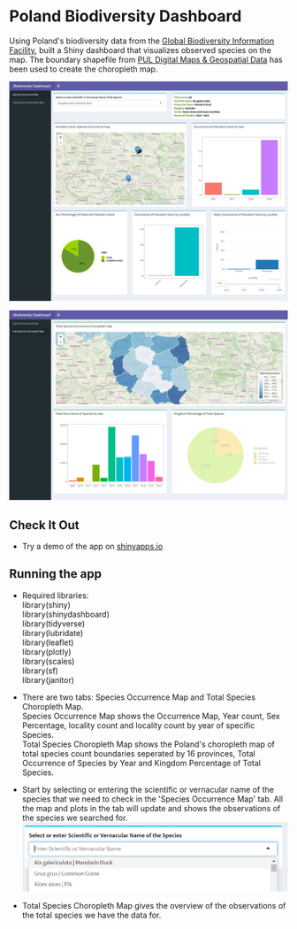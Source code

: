# Poland Biodiversity Dashboard
Using Poland's biodiversity data from the [Global Biodiversity Information Facility](https://www.gbif.org/occurrence/search?dataset_key=8a863029-f435-446a-821e-275f4f641165), built a Shiny dashboard that visualizes observed species on the map. The boundary shapefile from [PUL Digital Maps & Geospatial Data](https://maps.princeton.edu/catalog/stanford-xh662zc5620) has been used to create the choropleth map.

![](https://github.com/avinashsajeevan/Poland-Biodiversity-Dashboard/blob/main/Screenshots/screencapture1.png)

![](https://github.com/avinashsajeevan/Poland-Biodiversity-Dashboard/blob/main/Screenshots/screencapture2.png)

## Check It Out
- Try a demo of the app on [shinyapps.io](https://avinash93.shinyapps.io/Poland_Biodiversity_Dashboard/)

## Running the app
- Required libraries:  
library(shiny)  
library(shinydashboard)  
library(tidyverse)  
library(lubridate)  
library(leaflet)  
library(plotly)  
library(scales)  
library(sf)  
library(janitor)  

- There are two tabs: Species Occurrence Map and Total Species Choropleth Map.  
Species Occurrence Map shows the Occurrence Map, Year count, Sex Percentage, locality count and locality count by year of specific Species.  
Total Species Choropleth Map shows the Poland's choropleth map of total species count boundaries seperated by 16 provinces, Total Occurrence of Species by Year and Kingdom Percentage of Total Species.  

- Start by selecting or entering the scientific or vernacular name of the species that we need to check in the 'Species Occurrence Map' tab. All the map and plots in the tab will update and shows the observations of the species we searched for.  
![](https://github.com/avinashsajeevan/Poland-Biodiversity-Dashboard/blob/main/Screenshots/screencapture3.png)
- Total Species Choropleth Map gives the overview of the observations of the total species we have the data for.

